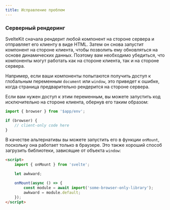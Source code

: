 ```yaml
---
title: Исправление проблем
---
```


### Серверный рендеринг

SvelteKit сначала рендерит любой компонент на стороне сервера и отправляет его клиенту в виде HTML. Затем он снова запустит компонент на стороне клиента, чтобы позволить ему обновляться на основе динамических данных. Поэтому вам необходимо убедиться, что компоненты могут работать как на стороне клиента, так и на стороне сервера.

Например, если ваши компоненты попытаются получить доступ к глобальным переменным `document` или `window`, это приведет к ошибке, когда страница предварительно рендерится на стороне сервера.

Если вам нужен доступ к этим переменным, вы можете запустить код исключительно на стороне клиента, обернув его таким образом:

```js
import { browser } from '$app/env';

if (browser) {
	// client-only code here
}
```

В качестве альтернативы вы можете запустить его в функции `onMount`, поскольку она работает только в браузере. Это также хороший способ загрузить библиотеки, зависящие от объекта `window`:

```html
<script>
	import { onMount } from 'svelte';

	let awkward;

	onMount(async () => {
		const module = await import('some-browser-only-library');
		awkward = module.default;
	});
</script>
```
